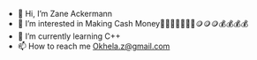 - 👋 Hi, I’m Zane Ackermann
- 👀 I’m interested in Making Cash Money💸💸💲💲💵💵💵🪙🪙🪙💰💰💰💰
- 🌱 I’m currently learning C++
- 📫 How to reach me Okhela.z@gmail.com

<!---
ANDRAGOR82/ANDRAGOR82 is a ✨ special ✨ repository because its `README.md` (this file) appears on your GitHub profile.
You can click the Preview link to take a look at your changes.
--->
